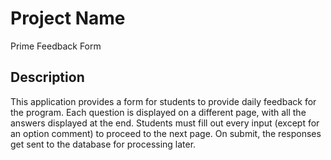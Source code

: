 # Project Name

Prime Feedback Form

## Description

This application provides a form for students to provide daily feedback for the program. Each question is displayed on a different page, with all the answers displayed at the end. Students must fill out every input (except for an option comment) to proceed to the next page. On submit, the responses get sent to the database for processing later. 


